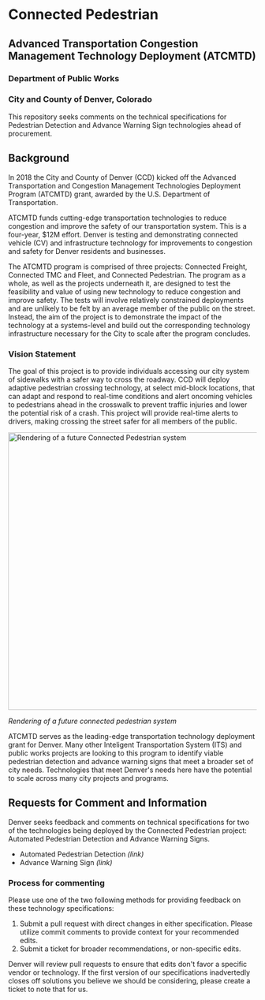 # Connected Pedestrian
## Advanced Transportation Congestion Management Technology Deployment (ATCMTD)
### Department of Public Works
### City and County of Denver, Colorado

This repository seeks comments on the technical specifications for Pedestrian Detection and Advance Warning Sign technologies ahead of procurement.

## Background
In 2018 the City and County of Denver (CCD) kicked off the Advanced Transportation and Congestion Management Technologies Deployment Program (ATCMTD) grant, awarded by the U.S. Department of Transportation. 

ATCMTD funds cutting-edge transportation technologies to reduce congestion and improve the safety of our transportation system. This is a four-year, $12M effort. Denver is testing and demonstrating connected vehicle (CV) and infrastructure technology for improvements to congestion and safety for Denver residents and businesses.

The ATCMTD program is comprised of three projects: Connected Freight, Connected TMC and Fleet, and Connected Pedestrian. The program as a whole, as well as the projects underneath it, are designed to test the feasibility and value of using new technology to reduce congestion and improve safety. The tests will involve relatively constrained deployments and are unlikely to be felt by an average member of the public on the street. Instead, the aim of the project is to demonstrate the impact of the technology at a systems-level and build out the corresponding technology infrastructure necessary for the City to scale after the program concludes. 

### Vision Statement

The goal of this project is to provide individuals accessing our city system of sidewalks with a safer way to cross the roadway. CCD will deploy adaptive pedestrian crossing technology, at select mid-block locations, that can adapt and respond to real-time conditions and alert oncoming vehicles to pedestrians ahead in the crosswalk to prevent traffic injuries and lower the potential risk of a crash. This project will provide real-time alerts to drivers, making crossing the street safer for all members of the public.

<img width="563" alt="Rendering of a future Connected Pedestrian system" src="https://user-images.githubusercontent.com/15271211/58514333-a882ad00-816f-11e9-9b43-c957547d0ce8.png">

_Rendering of a future connected pedestrian system_

ATCMTD serves as the leading-edge transportation technology deployment grant for Denver. Many other Inteligent Transportation System (ITS) and public works projects are looking to this program to identify viable pedestrian detection and advance warning signs that meet a broader set of city needs. Technologies that meet Denver's needs here have the potential to scale across many city projects and programs.

## Requests for Comment and Information

Denver seeks feedback and comments on technical specifications for two of the technologies being deployed by the Connected Pedestrian project: Automated Pedestrian Detection and Advance Warning Signs.

* Automated Pedestrian Detection _(link)_
* Advance Warning Sign _(link)_

### Process for commenting

Please use one of the two following methods for providing feedback on these technology specifications:

1. Submit a pull request with direct changes in either specification. Please utilize commit comments to provide context for your recommended edits.
1. Submit a ticket for broader recommendations, or non-specific edits.

Denver will review pull requests to ensure that edits don't favor a specific vendor or technology. If the first version of our specifications inadvertedly closes off solutions you believe we should be considering, please create a ticket to note that for us.
